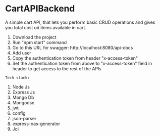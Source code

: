 # CartAPIBackend
A simple cart API, that lets you perform basic CRUD operations and gives you total cost od items available in cart.

1. Download the project
2. Run "npm start"  command
3. Go to this URL for swagger: http://localhost:8080/api-docs
4. Add user
5. Copy the authentication token from header "x-access-token"
6. Set the authentication token from above to "x-access-token" field in header to get access to the rest of the APIs


`Tech stack:`
1. Node Js
2. Express Js
3. Mongo Db
4. Mongoose
5. jwt
6. config
7. json-parser
8. express-oas-generator
9. Joi
